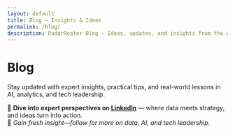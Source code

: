 ```yaml
---
layout: default
title: Blog – Insights & Ideas
permalink: /blog/
description: RadarRoster Blog – Ideas, updates, and insights from the world of data, AI, and tech strategy.
---
```


# Blog

Stay updated with expert insights, practical tips, and real-world lessons in AI, analytics, and tech leadership.

🧠 **Dive into expert perspectives on [LinkedIn](https://www.linkedin.com/in/daryooshdehestani/recent-activity/articles/)** — where data meets strategy, and ideas turn into action.  
📲 *Gain fresh insight—follow for more on data, AI, and tech leadership.*
